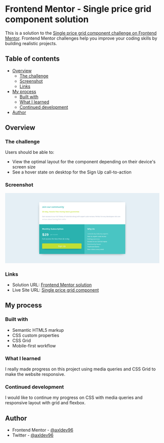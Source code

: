 # Frontend Mentor - Single price grid component solution

This is a solution to the [Single price grid component challenge on Frontend Mentor](https://www.frontendmentor.io/challenges/single-price-grid-component-5ce41129d0ff452fec5abbbc). Frontend Mentor challenges help you improve your coding skills by building realistic projects.

## Table of contents

- [Overview](#overview)
  - [The challenge](#the-challenge)
  - [Screenshot](#screenshot)
  - [Links](#links)
- [My process](#my-process)
  - [Built with](#built-with)
  - [What I learned](#what-i-learned)
  - [Continued development](#continued-development)
- [Author](#author)

## Overview

### The challenge

Users should be able to:

- View the optimal layout for the component depending on their device's screen size
- See a hover state on desktop for the Sign Up call-to-action

### Screenshot

!['Solution Screenshot'](./images/screenshot.png)

### Links

- Solution URL: [Frontend Mentor solution](https://www.frontendmentor.io/solutions/single-price-grid-component-solution-w0LeMY1X_v)
- Live Site URL: [Single price grid component](https://axldev96.github.io/single_price_grid_component/)

## My process

### Built with

- Semantic HTML5 markup
- CSS custom properties
- CSS Grid
- Mobile-first workflow

### What I learned

I really made progress on this project using media queries and CSS Grid to make the website responsive.

### Continued development

I would like to continue my progress on CSS with media queries and responsive layout with grid and flexbox.

## Author

- Frontend Mentor - [@axldev96](https://www.frontendmentor.io/profile/axldev96)
- Twitter - [@axldev96](https://twitter.com/axldev96)
